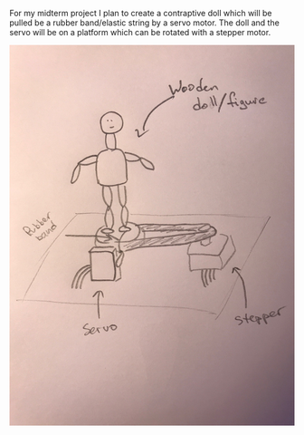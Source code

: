 For my midterm project I plan to create a contraptive doll which will be pulled be a rubber band/elastic string by a servo motor.
The doll and the servo will be on a platform which can be rotated with a stepper motor.

![Schematic drawing of the project](https://github.com/neonovi/MachineLab/blob/master/midterm/schematic_drawing.jpg)
